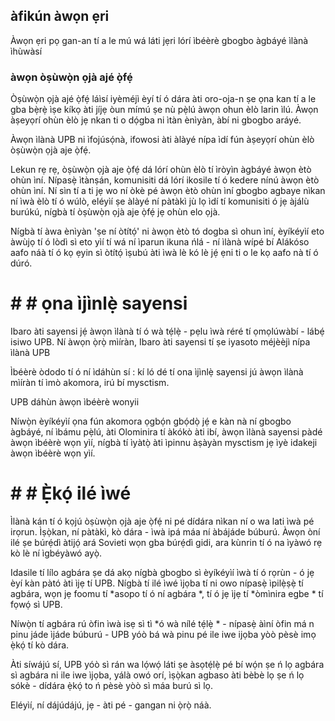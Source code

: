 ## àfikún àwọn ẹri

Àwọn ẹri pọ gan-an tí a le mú wá láti jẹri lórí ìbéèrè gbogbo àgbáyé ìlànà ìhùwàsí

### àwọn òṣùwọ̀n ọjà ajé ọ̀fẹ́

Òṣùwọ̀n ọjà ajé ọ̀fẹ́ láìsí iyèméjì èyí tí ó dára àti oro-oja-n ṣe ọna kan tí a le gba bẹ̀rẹ̀ ìṣe kíkọ àti jíjẹ òun mímú ṣe nù pẹ̀lú àwọn ohun èlò larin ìlú. Àwọn àṣeyọrí ohùn èlò jẹ nkan ti o dọ́gba ni ìtàn ènìyàn, àbí ni gbogbo aráyé.

Àwọn ìlànà UPB ni ìfojúsọ́nà, ifowosi àti àlàyé nípa ìdí fún àṣeyọrí ohùn èlò òṣùwọ̀n ọjà aje ọ̀fẹ́.

Lekun rẹ rẹ, òṣùwọ̀n ọjà aje ọ̀fẹ́ dá lórí ohùn èlò tí ìròyìn àgbáyé àwọn ètò ohùn ìní. Nípasẹ̀ ìtànṣán, komunisiti dá lórí ikosile tí ó kedere nínú àwọn ètò ohùn ìní. Ní sìn tí a ti jẹ wo ní òkè pé àwọn ètò ohùn ìní gbogbo agbaye nìkan ní ìwà èlò tí ó wúlò, eléyìí ṣe àlàyé ní pàtàkì jù lọ ìdí tí komunisiti ó jẹ àjálù burúkú, nígbà tí òṣùwọ̀n ọjà aje ọ̀fẹ́ jẹ ohùn elo ọjà.

Nígbà tí àwa ènìyàn 'ṣe ní òtítọ́' ni àwọn ètò tó dogba sì ohun ìní, èyíkéyìí eto àwùjọ tí ó lòdì sì eto yìí tí wá ní ìparun ikuna ńlá - ní ìlànà wípé bí Alákóso aafo náà tí ó kọ ẹyin sì òtítọ́ ìṣubú àti ìwà lè kó lè jẹ́ ẹni ti o le kọ aafo nà tí ó dúró.

# # # ọna ìjìnlẹ̀ sayensi

Ibaro àti sayensi jẹ́ àwọn ìlànà tí ó wà tẹ́lẹ̀ - pẹlu ìwà réré tí ọmọlúwàbí - lábẹ́ isiwo UPB. Ní àwọn ọ̀rọ̀ mìíràn, Ibaro àti sayensi tí ṣe iyasoto méjèèjì nípa ìlànà UPB

Ìbéèrè òdodo tí ó ní ìdáhùn sí : kí ló dé tí ona ìjìnlẹ̀ sayensi jú àwọn ìlànà mìíràn tí ìmò akomora, irú bí mysctism.

UPB dáhùn àwọn ìbéèrè wonyii

Níwọ̀n èyíkéyìí ọna fún akomora ọgbọ́n gbọ́dọ̀ jẹ́ e kàn nà ní gbogbo àgbáyé, ní ìbámu pẹ̀lú, àti Olominira tí àkókò àti ibí, àwọn ìlànà sayensi pàdé àwọn ìbéèrè wọn yìí, nígbà tí ìyàtọ̀ àti ìpinnu àṣàyàn mysctism jẹ ìyè idakeji àwọn ìbéèrè wọn yìí.

# # # Ẹ̀kọ́ ilé ìwé

Ìlànà kán tí ó kọjú òṣùwọ̀n ọjà aje ọ̀fẹ́ ni pé dídára nìkan ní o wa lati ìwà pé irọrun. Ìṣọ̀kan, ní pàtàkì, kò dára - ìwà ipá máa ní àbájáde búburú. Àwọn òní ilé ṣe búrẹ́dì àtijọ́ ará Sovieti wọn gba búrẹ́dì gidi, ara kùnrin tí ó na ìyàwó rẹ kò lè ní ìgbéyàwó ayọ̀.

Idasile tí lílo agbára ṣe dá akọ nígbà gbogbo sì èyíkéyìí ìwà tí ó rọrùn - ó jẹ èyí kàn pàtó àti ìjẹ tí UPB. Nígbà tí ilé ìwé ìjọba tí ni owo nípasẹ̀ ìpilẹ̀ṣẹ̀ tí agbára, wọn jẹ foomu tí *asopo tí ó ní agbára *, tí ó jẹ ìjẹ tí *òmìnira egbe * tí fọwọ́ sì UPB.

Níwọ̀n tí agbára rú òfin ìwà isẹ sì tì *ó wà nílé tẹ́lẹ̀ * - nípasẹ̀ àìní òfin má n pinu jáde ìjáde búburú - UPB yóò bá wà pinu pé ile iwe ijọba yòò pèsè imọ ẹ̀kọ́ tí kò dára.

Àti síwájú sí, UPB yóò sì rán wa lọ́wọ́ láti ṣe àsọtẹ́lẹ̀ pé bí wọ́n ṣe ń lọ agbára sì agbára ni ile iwe ìjọba, yálà owó orí, ìṣọ̀kan agbaso àti bèbè lọ ṣe ń lọ sókè - dídára ẹ̀kọ́ to ń pèsè yòò sì máa burú sì lọ.

Eléyìí, ní dájúdájú, jẹ - àti pé - gangan ni ọ̀rọ̀ náà.
